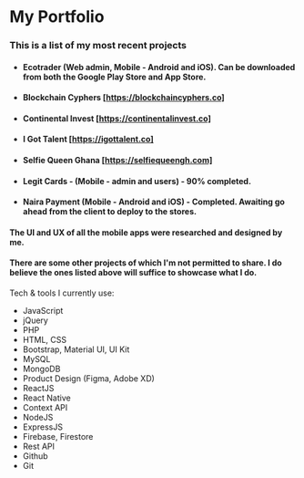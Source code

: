 # My Portfolio

### This is a list of my most recent projects

- #### Ecotrader (Web admin, Mobile - Android and iOS). Can be downloaded from both the Google Play Store and App Store.
- #### Blockchain Cyphers [https://blockchaincyphers.co]
- #### Continental Invest [https://continentalinvest.co]
- #### I Got Talent [https://igottalent.co]
- #### Selfie Queen Ghana [https://selfiequeengh.com]
- #### Legit Cards - (Mobile - admin and users) - 90% completed.
- #### Naira Payment (Mobile - Android and iOS) - Completed. Awaiting go ahead from the client to deploy to the stores.

#### The UI and UX of all the mobile apps were researched and designed by me.

#### There are some other projects of which I'm not permitted to share. I do believe the ones listed above will suffice to showcase what I do.

Tech & tools I currently use: 
- JavaScript
- jQuery
- PHP
- HTML, CSS
- Bootstrap, Material UI, UI Kit
- MySQL
- MongoDB
- Product Design (Figma, Adobe XD)
- ReactJS
- React Native
- Context API
- NodeJS
- ExpressJS
- Firebase, Firestore
- Rest API
- Github
- Git
